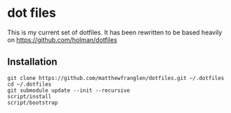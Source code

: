 dot files
=========

This is my current set of dotfiles. It has been rewritten to be based heavily on https://github.com/holman/dotfiles


Installation
------------

    git clone https://github.com/matthewfranglen/dotfiles.git ~/.dotfiles
    cd ~/.dotfiles
    git submodule update --init --recursive
    script/install
    script/bootstrap
